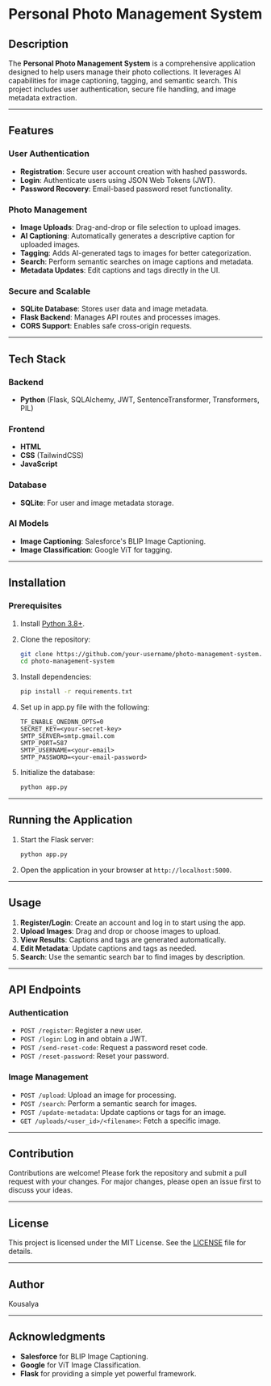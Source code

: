 # Personal Photo Management System

## Description
The **Personal Photo Management System** is a comprehensive application designed to help users manage their photo collections. It leverages AI capabilities for image captioning, tagging, and semantic search. This project includes user authentication, secure file handling, and image metadata extraction.

---

## Features

### User Authentication
- **Registration**: Secure user account creation with hashed passwords.
- **Login**: Authenticate users using JSON Web Tokens (JWT).
- **Password Recovery**: Email-based password reset functionality.

### Photo Management
- **Image Uploads**: Drag-and-drop or file selection to upload images.
- **AI Captioning**: Automatically generates a descriptive caption for uploaded images.
- **Tagging**: Adds AI-generated tags to images for better categorization.
- **Search**: Perform semantic searches on image captions and metadata.
- **Metadata Updates**: Edit captions and tags directly in the UI.

### Secure and Scalable
- **SQLite Database**: Stores user data and image metadata.
- **Flask Backend**: Manages API routes and processes images.
- **CORS Support**: Enables safe cross-origin requests.

---

## Tech Stack

### Backend
- **Python** (Flask, SQLAlchemy, JWT, SentenceTransformer, Transformers, PIL)

### Frontend
- **HTML**
- **CSS** (TailwindCSS)
- **JavaScript**

### Database
- **SQLite**: For user and image metadata storage.

### AI Models
- **Image Captioning**: Salesforce's BLIP Image Captioning.
- **Image Classification**: Google ViT for tagging.

---

## Installation

### Prerequisites
1. Install [Python 3.8+](https://www.python.org/).
2. Clone the repository:

   ```bash
   git clone https://github.com/your-username/photo-management-system.git
   cd photo-management-system
   ```

4. Install dependencies:

   ```bash
   pip install -r requirements.txt
   ```

5. Set up in app.py file with the following:
   ```env
   TF_ENABLE_ONEDNN_OPTS=0
   SECRET_KEY=<your-secret-key>
   SMTP_SERVER=smtp.gmail.com
   SMTP_PORT=587
   SMTP_USERNAME=<your-email>
   SMTP_PASSWORD=<your-email-password>
   ```

6. Initialize the database:

   ```bash
   python app.py
   ```

---

## Running the Application

1. Start the Flask server:
   ```bash
   python app.py
   ```
2. Open the application in your browser at `http://localhost:5000`.

---

## Usage

1. **Register/Login**: Create an account and log in to start using the app.
2. **Upload Images**: Drag and drop or choose images to upload.
3. **View Results**: Captions and tags are generated automatically.
4. **Edit Metadata**: Update captions and tags as needed.
5. **Search**: Use the semantic search bar to find images by description.

---

## API Endpoints

### Authentication
- `POST /register`: Register a new user.
- `POST /login`: Log in and obtain a JWT.
- `POST /send-reset-code`: Request a password reset code.
- `POST /reset-password`: Reset your password.

### Image Management
- `POST /upload`: Upload an image for processing.
- `POST /search`: Perform a semantic search for images.
- `POST /update-metadata`: Update captions or tags for an image.
- `GET /uploads/<user_id>/<filename>`: Fetch a specific image.

---

## Contribution

Contributions are welcome! Please fork the repository and submit a pull request with your changes. For major changes, please open an issue first to discuss your ideas.

---

## License

This project is licensed under the MIT License. See the [LICENSE](LICENSE) file for details.

---

## Author

Kousalya


---

## Acknowledgments

- **Salesforce** for BLIP Image Captioning.
- **Google** for ViT Image Classification.
- **Flask** for providing a simple yet powerful framework.
